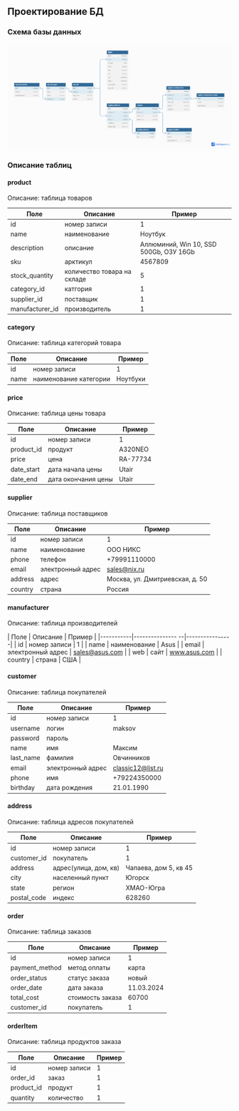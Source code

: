 ## Проектирование БД

### Схема базы данных
![Схема базы данных](images/db.png)

### Описание таблиц

#### product
Описание: таблица товаров

| Поле             | Описание                     | Пример |
|------------------|------------------------------|--------|
| id               | номер записи                 | 1                                      |
| name             | наименование                 | Ноутбук                                |
| description      | описание                     | Аллюминий, Win 10, SSD 500Gb, ОЗУ 16Gb |
| sku			   | арктикул					  | 4567809        |
| stock_quantity   | количество товара на складе  | 5       |
| category_id      | катгория                     | 1       |
| supplier_id      | поставщик                    | 1       |
| manufacturer_id  | производитель                | 1       | 

#### category
Описание: таблица категорий товара

| Поле      | Описание                    | Пример  |
|-----------|-----------------------------|---------|
| id        | номер записи                | 1       |
| name      | наименование категории      | Ноутбуки|


#### price
Описание: таблица цены товара

| Поле       | Описание                     | Пример   |
|------------|------------------------------|----------|
| id         | номер записи                 | 1        |
| product_id | продукт                      | A320NEO  |
| price      | цена                         | RA-77734 |
| date_start | дата начала цены             | Utair    |
| date_end   | дата окончания цены          | Utair    |

#### supplier
Описание: таблица поставщиков

| Поле      | Описание          | Пример                          |
|-----------|-----------------  |---------------------------------|
| id        | номер записи      | 1                               |
| name      | наименование      | ООО НИКС                        |
| phone     | телефон           | +79991110000                    |
| email     | электронный адрес | sales@nix.ru                    |
| address   | адрес             | Москва, ул. Дмитриевская, д. 50 |
| country   | страна            | Россия                          |

#### manufacturer
Описание: таблица производителей

| Поле      | Описание          | Пример         |
|-----------|---------------  --|----------------|
| id        | номер записи      | 1              |
| name      | наименование      | Asus           |
| email     | электронный адрес | sales@asus.com |
| web       | сайт              | www.asus.com   |
| country   | страна            | США            |

#### customer
Описание: таблица покупателей

| Поле       | Описание            | Пример             |
|------------|---------------------|--------------------|
| id         | номер записи        | 1                  |
| username   | логин               | maksov             | 
| password   | пароль              |                    |
| name       | имя                 | Максим             |
| last_name  | фамилия             | Овчинников         |
| email      | электронный адрес   | classic12@list.ru  |
| phone      | имя                 | +79224350000       |
| birthday   | дата рождения       | 21.01.1990         |

#### address
Описание: таблица адресов покупателей

| Поле        | Описание                                 | Пример                |
|-------------|------------------------------------------|-----------------------|
| id          | номер записи                             | 1                     |
| customer_id | покупатель                               | 1                     |
| address     | адрес(улица, дом, кв)                    | Чапаева, дом 5, кв 45 |
| city        | населенный пункт                         | Югорск                |
| state       | регион                                   | ХМАО-Югра             |
| postal_code | индекс                                   | 628260                |

#### order
Описание: таблица заказов

| Поле           | Описание                                 | Пример      |
|----------------|------------------------------------------|-------------|
| id             | номер записи                             | 1           |
| payment_method | метод оплаты                             | карта       |
| order_status   | статус заказа                            | новый       |
| order_date     | дата заказа                              | 11.03.2024  |
| total_cost     | стоимость заказа                         | 60700       |
| customer_id    | покупатель                               | 1           |

#### orderItem
Описание: таблица продуктов заказа

| Поле           | Описание                                 | Пример              |
|----------------|------------------------------------------|---------------------|
| id             | номер записи                             | 1                   |
| order_id       | заказ                                    | 1                   |
| product_id     | продукт                                  | 1                   |
| quantity       | количество                               | 1                   |




